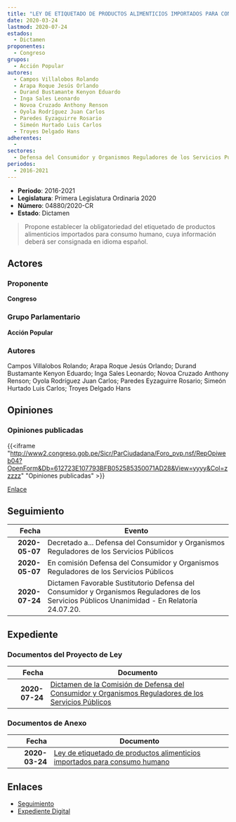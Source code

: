```yaml
---
title: "LEY DE ETIQUETADO DE PRODUCTOS ALIMENTICIOS IMPORTADOS PARA CONSUMO HUMANO"
date: 2020-03-24
lastmod: 2020-07-24
estados: 
  - Dictamen
proponentes: 
  - Congreso
grupos: 
  - Acción Popular
autores: 
  - Campos Villalobos Rolando
  - Arapa Roque Jesús Orlando
  - Durand Bustamante Kenyon Eduardo
  - Inga Sales Leonardo
  - Novoa Cruzado Anthony Renson
  - Oyola Rodríguez Juan Carlos
  - Paredes Eyzaguirre Rosario
  - Simeón Hurtado Luis Carlos
  - Troyes Delgado Hans
adherentes: 
  - 
sectores: 
  - Defensa del Consumidor y Organismos Reguladores de los Servicios Públicos
periodos: 
  - 2016-2021
---
```


- **Periodo**: 2016-2021
- **Legislatura**: Primera Legislatura Ordinaria 2020
- **Número**: 04880/2020-CR
- **Estado**: Dictamen

> Propone establecer la obligatoriedad del etiquetado de productos alimenticios importados para consumo humano, cuya información deberá ser consignada en idioma español.


## Actores

### Proponente

**Congreso**

### Grupo Parlamentario

**Acción Popular**

### Autores

Campos Villalobos Rolando; Arapa Roque Jesús Orlando; Durand Bustamante Kenyon Eduardo; Inga Sales Leonardo; Novoa Cruzado Anthony Renson; Oyola Rodríguez Juan Carlos; Paredes Eyzaguirre Rosario; Simeón Hurtado Luis Carlos; Troyes Delgado Hans


## Opiniones

### Opiniones publicadas

{{<iframe "http://www2.congreso.gob.pe/Sicr/ParCiudadana/Foro_pvp.nsf/RepOpiweb04?OpenForm&Db=612723E107793BFB052585350071AD28&View=yyyy&Col=zzzzz" "Opiniones publicadas" >}}

[Enlace](http://www2.congreso.gob.pe/Sicr/ParCiudadana/Foro_pvp.nsf/RepOpiweb04?OpenForm&Db=612723E107793BFB052585350071AD28&View=yyyy&Col=zzzzz)

## Seguimiento

| Fecha | Evento |
|------:|--------|
| **2020-05-07** | Decretado a... Defensa del Consumidor y Organismos Reguladores de los Servicios Públicos|
| **2020-05-07** | En comisión Defensa del Consumidor y Organismos Reguladores de los Servicios Públicos|
| **2020-07-24** | Dictamen Favorable Sustitutorio Defensa del Consumidor y Organismos Reguladores de los Servicios Públicos Unanimidad - En Relatoría 24.07.20.|


## Expediente


### Documentos del Proyecto de Ley

| Fecha | Documento |
|------:|--------|
| **2020-07-24** | [Dictamen de la Comisión de Defensa del Consumidor y Organismos Reguladores de los Servicios Públicos](http://www.leyes.congreso.gob.pe/Documentos/2016_2021/Dictamenes/Proyectos_de_Ley/04880DC06MAY20200724.pdf) |

### Documentos de Anexo

| Fecha | Documento |
|------:|--------|
| **2020-03-24** | [Ley de etiquetado de productos alimenticios importados para consumo humano](http://www.leyes.congreso.gob.pe/Documentos/2016_2021/Proyectos_de_Ley_y_de_Resoluciones_Legislativas/PL04880_20200324.pdf) |

## Enlaces 

- [Seguimiento](http://www2.congreso.gob.pe/Sicr/TraDocEstProc/CLProLey2016.nsf/f7fff46988ca05b1052578e100829cc7/cf4a9e51c8c281680525853600677db3?OpenDocument)
- [Expediente Digital](http://www2.congreso.gob.pe/Sicr/TraDocEstProc/CLProLey2016.nsf/f7fff46988ca05b1052578e100829cc7/cf4a9e51c8c281680525853600677db3?OpenDocument&Click=05257FB7005EB655.eb71d0cf91d8294e05256cdf006b5706/$Body/0.1C6C)

